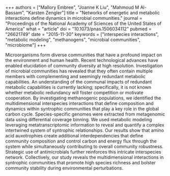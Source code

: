 +++
authors = ["Mallory Embree", "Joanne K Liu", "Mahmoud M Al-Bassam", "Karsten Zengler"]
title = "Networks of energetic and metabolic interactions define dynamics in microbial communities."
journal = "Proceedings of the National Academy of Sciences of the United States of America"
what = "article"
doi = "10.1073/pnas.1506034112"
pubmed = "26621749"
date = "2015-11-30"
keywords = ["interspecies interactions", "metabolic modeling", "methanogens", "microbial communities", "microbiome"]
+++

Microorganisms form diverse communities that have a profound impact on the environment and human health. Recent technological advances have enabled elucidation of community diversity at high resolution. Investigation of microbial communities has revealed that they often contain multiple members with complementing and seemingly redundant metabolic capabilities. An understanding of the communal impacts of redundant metabolic capabilities is currently lacking; specifically, it is not known whether metabolic redundancy will foster competition or motivate cooperation. By investigating methanogenic populations, we identified the multidimensional interspecies interactions that define composition and dynamics within syntrophic communities that play a key role in the global carbon cycle. Species-specific genomes were extracted from metagenomic data using differential coverage binning. We used metabolic modeling leveraging metatranscriptomic information to reveal and quantify a complex intertwined system of syntrophic relationships. Our results show that amino acid auxotrophies create additional interdependencies that define community composition and control carbon and energy flux through the system while simultaneously contributing to overall community robustness. Strategic use of antimicrobials further reinforces this intricate interspecies network. Collectively, our study reveals the multidimensional interactions in syntrophic communities that promote high species richness and bolster community stability during environmental perturbations.